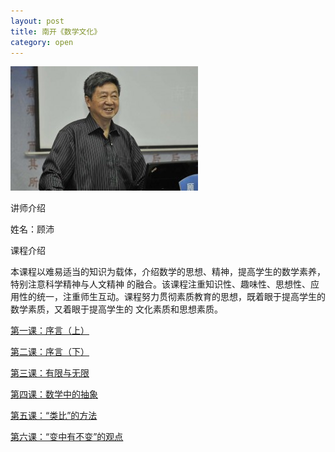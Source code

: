 ```yaml
---
layout: post
title: 南开《数学文化》
category: open
---
```

<img class="cover" title="20110613094904901" src="/images/2012/10/20110613094904901-300x199.jpg" alt="顾沛" width="300" height="199" />

讲师介绍

姓名：顾沛

课程介绍

本课程以难易适当的知识为载体，介绍数学的思想、精神，提高学生的数学素养，特别注意科学精神与人文精神 的融合。该课程注重知识性、趣味性、思想性、应用性的统一，注重师生互动。课程努力贯彻素质教育的思想，既着眼于提高学生的数学素质，又着眼于提高学生的 文化素质和思想素质。

<a title="南开大学公开课《数学文化》第一课" href="/2012/10/11/nankai-shuxuewenhua-lesson-1.html" target="_blank">第一课：序言（上）</a>

<a title="南开大学公开课《数学文化》第二课" href="/2012/10/13/nankai-shuxuewenhua-lesson-2.html" target="_blank">第二课：序言（下）</a>

<a title="南开大学公开课《数学文化》第三课" href="/2012/10/13/nankai-shuxuewenhua-lesson-3.html" target="_blank">第三课：有限与无限</a>

<a title="南开大学公开课《数学文化》第四课" href="/2012/10/17/nankai-shuxuewenhua-lesson-4.html" target="_blank">第四课：数学中的抽象</a>

<a title="南开大学公开课《数学文化》第五课" href="/2012/10/17/nankai-shuxuewenhua-lesson-5.html" target="_blank">第五课：“类比”的方法</a>

<a title="南开大学公开课《数学文化》第六课" href="/2012/10/18/nankai-shuxuewenhua-lesson-6.html" target="_blank">第六课：“变中有不变”的观点</a>
